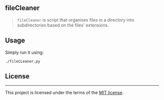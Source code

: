 ## fileCleaner
> `fileCleaner` is script that organises files in a directory into subdirectories based on the files' extensions.

## Usage

Simply run it using:
```
./fileCLeaner.py
```


## License
------
This project is licensed under the terms of the [MIT license](https://github.com/nagracks/organizer/blob/master/LICENSE).
